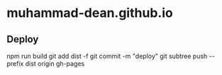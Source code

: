 # muhammad-dean.github.io

## Deploy
npm run build 
git add dist -f 
git commit -m "deploy" 
git subtree push --prefix dist origin gh-pages
